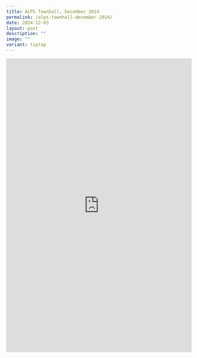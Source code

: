 ```yaml
---
title: ALPS Townhall, December 2024
permalink: /alps-townhall-december-2024/
date: 2024-12-03
layout: post
description: ""
image: ""
variant: tiptap
---
```

<div class="iframe-wrapper">
<iframe style="border:none;overflow:hidden" height="793" width="500" allowfullscreen="true" frameborder="0" src="https://www.facebook.com/plugins/post.php?href=https%3A%2F%2Fwww.facebook.com%2Falpshealthcaresupplychain%2Fposts%2Fpfbid02TusbE5YZm8i3vXs1Qgg3kmNp4bGpeyRtNE9y7nngFC4TVFCBBxkeRMEixkZH6A59l&amp;show_text=true&amp;width=500"></iframe>
</div>
<p></p>